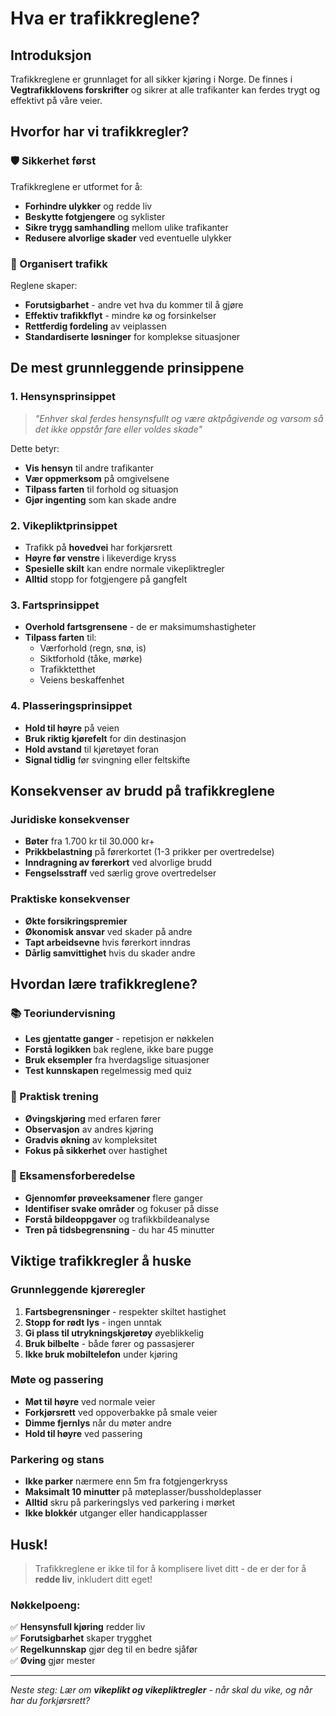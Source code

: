 # Hva er trafikkreglene?

## Introduksjon

Trafikkreglene er grunnlaget for all sikker kjøring i Norge. De finnes i **Vegtrafikklovens forskrifter** og sikrer at alle trafikanter kan ferdes trygt og effektivt på våre veier.

## Hvorfor har vi trafikkregler?

### 🛡️ Sikkerhet først
Trafikkreglene er utformet for å:
- **Forhindre ulykker** og redde liv
- **Beskytte fotgjengere** og syklister
- **Sikre trygg samhandling** mellom ulike trafikanter
- **Redusere alvorlige skader** ved eventuelle ulykker

### 🚦 Organisert trafikk
Reglene skaper:
- **Forutsigbarhet** - andre vet hva du kommer til å gjøre
- **Effektiv trafikkflyt** - mindre kø og forsinkelser
- **Rettferdig fordeling** av veiplassen
- **Standardiserte løsninger** for komplekse situasjoner

## De mest grunnleggende prinsippene

### 1. Hensynsprinsippet
> *"Enhver skal ferdes hensynsfullt og være aktpågivende og varsom så det ikke oppstår fare eller voldes skade"*

Dette betyr:
- **Vis hensyn** til andre trafikanter
- **Vær oppmerksom** på omgivelsene
- **Tilpass farten** til forhold og situasjon
- **Gjør ingenting** som kan skade andre

### 2. Vikepliktprinsippet
- Trafikk på **hovedvei** har forkjørsrett
- **Høyre før venstre** i likeverdige kryss
- **Spesielle skilt** kan endre normale vikepliktregler
- **Alltid** stopp for fotgjengere på gangfelt

### 3. Fartsprinsippet
- **Overhold fartsgrensene** - de er maksimumshastigheter
- **Tilpass farten** til:
  - Værforhold (regn, snø, is)
  - Siktforhold (tåke, mørke)
  - Trafikktetthet
  - Veiens beskaffenhet

### 4. Plasseringsprinsippet
- **Hold til høyre** på veien
- **Bruk riktig kjørefelt** for din destinasjon
- **Hold avstand** til kjøretøyet foran
- **Signal tidlig** før svingning eller feltskifte

## Konsekvenser av brudd på trafikkreglene

### Juridiske konsekvenser
- **Bøter** fra 1.700 kr til 30.000 kr+
- **Prikkbelastning** på førerkortet (1-3 prikker per overtredelse)
- **Inndragning av førerkort** ved alvorlige brudd
- **Fengselsstraff** ved særlig grove overtredelser

### Praktiske konsekvenser
- **Økte forsikringspremier**
- **Økonomisk ansvar** ved skader på andre
- **Tapt arbeidsevne** hvis førerkort inndras
- **Dårlig samvittighet** hvis du skader andre

## Hvordan lære trafikkreglene?

### 📚 Teoriundervisning
- **Les gjentatte ganger** - repetisjon er nøkkelen
- **Forstå logikken** bak reglene, ikke bare pugge
- **Bruk eksempler** fra hverdagslige situasjoner
- **Test kunnskapen** regelmessig med quiz

### 🚗 Praktisk trening
- **Øvingskjøring** med erfaren fører
- **Observasjon** av andres kjøring
- **Gradvis økning** av kompleksitet
- **Fokus på sikkerhet** over hastighet

### 🎯 Eksamensforberedelse
- **Gjennomfør prøveeksamener** flere ganger
- **Identifiser svake områder** og fokuser på disse
- **Forstå bildeoppgaver** og trafikkbildeanalyse
- **Tren på tidsbegrensning** - du har 45 minutter

## Viktige trafikkregler å huske

### Grunnleggende kjøreregler
1. **Fartsbegrensninger** - respekter skiltet hastighet
2. **Stopp for rødt lys** - ingen unntak
3. **Gi plass til utrykningskjøretøy** øyeblikkelig
4. **Bruk bilbelte** - både fører og passasjerer
5. **Ikke bruk mobiltelefon** under kjøring

### Møte og passering
- **Møt til høyre** ved normale veier
- **Forkjørsrett** ved oppoverbakke på smale veier
- **Dimme fjernlys** når du møter andre
- **Hold til høyre** ved passering

### Parkering og stans
- **Ikke parker** nærmere enn 5m fra fotgjengerkryss
- **Maksimalt 10 minutter** på møteplasser/bussholdeplasser
- **Alltid** skru på parkeringslys ved parkering i mørket
- **Ikke blokkér** utganger eller handicapplasser

## Husk!

> Trafikkreglene er ikke til for å komplisere livet ditt - de er der for å **redde liv**, inkludert ditt eget! 

### Nøkkelpoeng:
✅ **Hensynsfull kjøring** redder liv  
✅ **Forutsigbarhet** skaper trygghet  
✅ **Regelkunnskap** gjør deg til en bedre sjåfør  
✅ **Øving** gjør mester  

---

*Neste steg: Lær om **vikeplikt og vikepliktregler** - når skal du vike, og når har du forkjørsrett?*